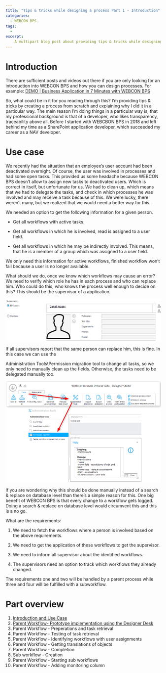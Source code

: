 ```yaml
---
title: "Tips & tricks while designing a process Part 1 - Introduction"
categories:
  - WEBCON BPS
tags:
  -   
excerpt:
    A multipart blog post about providing tips & tricks while designing a WEBCON BPS process. 
---
```


# Introduction

There are sufficient posts and videos out there if you are only looking for an
introduction into WEBCON BPS and how you can design processes. For example:
[DEMO \| Business Application in 7 Minutes with WEBCON BPS](https://www.youtube.com/watch?v=U7fYjI71XtM&list=PL5F22BFB60089115D&index=28)



So, what could be in it for you reading through this? I’m providing tips &
tricks by creating a process from scratch and explaining why I did it in a
particular way. The main reason I’m doing things in a particular way is, that my
professional background is that of a developer, who likes transparency,
traceability above all. Before I started with WEBCBON BPS in 2018 and left
behind my time as a SharePoint application developer, which succeeded my career
as a NAV developer.

# Use case

We recently had the situation that an employee’s user account had been
deactivated overnight. Of course, the user was involved in processes and had
some open tasks. This provided us some headache because WEBCON BPS doesn’t allow
to assign new tasks to deactivated users. Which is correct in itself, but
unfortunate for us. We had to clean up, which means that we had to delegate the
tasks, and check in which processes he was involved and may receive a task
because of this. We were lucky, there weren’t many, but we realized that we
would need a better way for this.

We needed an option to get the following information for a given person.

-   Get all workflows with active tasks.

-   Get all workflows in which he is involved, read is assigned to a user field.

-   Get all workflows in which he may be indirectly involved. This means, that
    he is a member of a group which was assigned to a user field.

We only need this information for active workflows, finished workflow won’t fail
because a user is no longer available.

What should we do, once we know which workflows may cause an error? We need to
verify which role he has in each process and who can replace him. Who could do
this, who knows the process well enough to decide on this? This should be the
supervisor of a application.

![](/assets/images/posts/tips-and-tricks-process-design/f70d8b427fc50f0034c225c80e699b75.png)

If all supervisors report that the same person can replace him, this is fine. In
this case we can use the

Administration Tools\\Permission migration tool to change all tasks, so we only
need to manually clean up the fields. Otherwise, the tasks need to be delegated
manually too.

![](/assets/images/posts/tips-and-tricks-process-design/efeef154dbc76c261946ce2d23246de8.png)

If you are wondering why this should be done manually instead of a search &
replace on database level than there’s a simple reason for this. One big benefit
of WEBCON BPS is that every change to a workflow gets logged. Doing a search &
replace on database level would circumvent this and this is a no go.

What are the requirements:

1.   We need to fetch the workflows where a person is involved based on the above
    requirements.

2.   We need to get the application of these workflows to get the supervisor.

3.   We need to inform all supervisor about the identified workflows.

4.   The supervisors need an option to track which workflows they already
    changed.

The requirements one and two will be handled by a parent process while three and four will be fulfilled with a subworkflow.

# Part overview
1. [Introduction and Use Case](/posts/2021/02/01/tips-and-tricks-process-design-part-1)
2. [Parent Workflow- Prototype implementation using the Designer Desk](/posts/2021/02/08/tips-and-tricks-process-design-part-2)
3. Parent Workflow - Preperations and task retrieval
4. Parent Workflow - Testing of task retrieval
5. Parent Workflow - Identifying workflows with user assignments
6. Parent Workflow - Getting translations of objects
7. Parent Workflow - Completion
8. Sub workflow - Creation 
9. Parent Workflow - Starting sub workflows
10. Parent Workflow - Adding monitoring column
